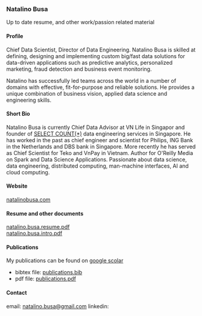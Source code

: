 ### Natalino Busa

Up to date resume, and other work/passion related material
#### Profile

Chief Data Scientist, Director of Data Engineering. Natalino Busa is skilled at defining, designing and implementing 
custom big/fast data solutions for data-driven applications such as predictive analytics, personalized marketing, fraud detection and business event monitoring.

Natalino has successfully led teams across the world in a number of domains with effective, fit-for-purpose and reliable
solutions. He provides a unique combination of business vision, applied data science and engineering skills. 

#### Short Bio

Natalino Busa is currently Chief Data Advisor at VN Life in Singapor and founder of [SELECT COUNT(\*)](http://selectcountstar.com) data engineering services in Singapore. He has worked in the past as chief engineer and scientist for Philips, ING Bank in the Netherlands and DBS bank in Singapore. More recently he has served as Chief Scientist for Teko and VnPay in Vietnam. Author for O'Reilly Media on Spark and Data Science Applications. Passionate about data science, data engineering, distributed computing, man-machine interfaces, AI and cloud computing.

#### Website

[natalinobusa.com](http://natalinobusa.com)

#### Resume and other documents

[natalino.busa.resume.pdf](https://github.com/natbusa/resume/raw/master/files/natalino.busa.resume.pdf)  
[natalino.busa.intro.pdf](https://github.com/natbusa/resume/raw/master/files/natalino.busa.intro.pdf)

#### Publications

My publications can be found on [google scolar](https://scholar.google.com.sg/citations?user=tWVGk_QAAAAJ&hl=en)  

  - bibtex file:  [publications.bib](https://github.com/natbusa/resume/raw/master/sources/publications.bib)  
  - pdf file: [publications.pdf](https://github.com/natbusa/resume/raw/master/files/publications.pdf)

#### Contact

email: natalino.busa@gmail.com
linkedin: 
